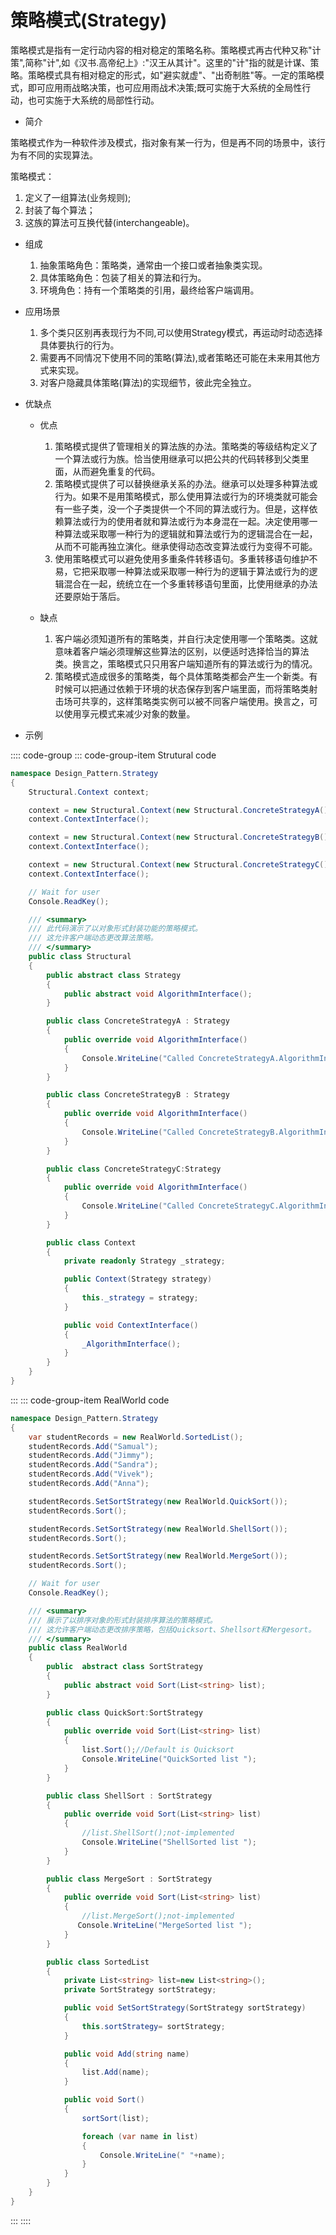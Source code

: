 # 策略模式(Strategy)

策略模式是指有一定行动内容的相对稳定的策略名称。策略模式再古代种又称"计策",简称"计",如《汉书.高帝纪上》:"汉王从其计"。这里的"计"指的就是计谋、策略。策略模式具有相对稳定的形式，如"避实就虚"、"出奇制胜"等。一定的策略模式，即可应用雨战略决策，也可应用雨战术决策;既可实施于大系统的全局性行动，也可实施于大系统的局部性行动。

- 简介

策略模式作为一种软件涉及模式，指对象有某一行为，但是再不同的场景中，该行为有不同的实现算法。

策略模式：

1. 定义了一组算法(业务规则);
2. 封装了每个算法；
3. 这族的算法可互换代替(interchangeable)。

- 组成

  1. 抽象策略角色：策略类，通常由一个接口或者抽象类实现。
  2. 具体策略角色：包装了相关的算法和行为。
  3. 环境角色：持有一个策略类的引用，最终给客户端调用。

- 应用场景

  1. 多个类只区别再表现行为不同,可以使用Strategy模式，再运动时动态选择具体要执行的行为。
  2. 需要再不同情况下使用不同的策略(算法),或者策略还可能在未来用其他方式来实现。
  3. 对客户隐藏具体策略(算法)的实现细节，彼此完全独立。

- 优缺点

  - 优点

    1. 策略模式提供了管理相关的算法族的办法。策略类的等级结构定义了一个算法或行为族。恰当使用继承可以把公共的代码转移到父类里面，从而避免重复的代码。
    2. 策略模式提供了可以替换继承关系的办法。继承可以处理多种算法或行为。如果不是用策略模式，那么使用算法或行为的环境类就可能会有一些子类，没一个子类提供一个不同的算法或行为。但是，这样依赖算法或行为的使用者就和算法或行为本身混在一起。决定使用哪一种算法或采取哪一种行为的逻辑就和算法或行为的逻辑混合在一起，从而不可能再独立演化。继承使得动态改变算法或行为变得不可能。
    3. 使用策略模式可以避免使用多重条件转移语句。多重转移语句维护不易，它把采取哪一种算法或采取哪一种行为的逻辑于算法或行为的逻辑混合在一起，统统立在一个多重转移语句里面，比使用继承的办法还要原始于落后。

  - 缺点

    1. 客户端必须知道所有的策略类，并自行决定使用哪一个策略类。这就意味着客户端必须理解这些算法的区别，以便适时选择恰当的算法类。换言之，策略模式只只用客户端知道所有的算法或行为的情况。
    2. 策略模式造成很多的策略类，每个具体策略类都会产生一个新类。有时候可以把通过依赖于环境的状态保存到客户端里面，而将策略类射击场可共享的，这样策略类实例可以被不同客户端使用。换言之，可以使用享元模式来减少对象的数量。

- 示例

:::: code-group
::: code-group-item Strutural code

```cs
namespace Design_Pattern.Strategy
{
    Structural.Context context;

    context = new Structural.Context(new Structural.ConcreteStrategyA());
    context.ContextInterface();

    context = new Structural.Context(new Structural.ConcreteStrategyB());
    context.ContextInterface();

    context = new Structural.Context(new Structural.ConcreteStrategyC());
    context.ContextInterface();

    // Wait for user
    Console.ReadKey();

    /// <summary>
    /// 此代码演示了以对象形式封装功能的策略模式。
    /// 这允许客户端动态更改算法策略。
    /// </summary>
    public class Structural
    {
        public abstract class Strategy
        {
            public abstract void AlgorithmInterface();
        }

        public class ConcreteStrategyA : Strategy
        {
            public override void AlgorithmInterface()
            {
                Console.WriteLine("Called ConcreteStrategyA.AlgorithmInterface()");
            }
        }

        public class ConcreteStrategyB : Strategy
        {
            public override void AlgorithmInterface()
            {
                Console.WriteLine("Called ConcreteStrategyB.AlgorithmInterface()");
            }
        }

        public class ConcreteStrategyC:Strategy
        {
            public override void AlgorithmInterface()
            {
                Console.WriteLine("Called ConcreteStrategyC.AlgorithmInterface()");
            }
        }

        public class Context
        {
            private readonly Strategy _strategy;

            public Context(Strategy strategy)
            {
                this._strategy = strategy;
            }

            public void ContextInterface()
            {
                _AlgorithmInterface();
            }
        }
    }
}
```

:::
::: code-group-item RealWorld code

```cs
namespace Design_Pattern.Strategy
{
    var studentRecords = new RealWorld.SortedList();
    studentRecords.Add("Samual");
    studentRecords.Add("Jimmy");
    studentRecords.Add("Sandra");
    studentRecords.Add("Vivek");
    studentRecords.Add("Anna");

    studentRecords.SetSortStrategy(new RealWorld.QuickSort());
    studentRecords.Sort();

    studentRecords.SetSortStrategy(new RealWorld.ShellSort());
    studentRecords.Sort();

    studentRecords.SetSortStrategy(new RealWorld.MergeSort());
    studentRecords.Sort();

    // Wait for user
    Console.ReadKey();

    /// <summary>
    /// 展示了以排序对象的形式封装排序算法的策略模式。
    /// 这允许客户端动态更改排序策略，包括Quicksort、Shellsort和Mergesort。
    /// </summary>
    public class RealWorld
    {
        public  abstract class SortStrategy
        {
            public abstract void Sort(List<string> list);
        }

        public class QuickSort:SortStrategy
        {
            public override void Sort(List<string> list)
            {
                list.Sort();//Default is Quicksort
                Console.WriteLine("QuickSorted list ");
            }
        }

        public class ShellSort : SortStrategy
        {
            public override void Sort(List<string> list)
            {
                //list.ShellSort();not-implemented
                Console.WriteLine("ShellSorted list ");
            }
        }

        public class MergeSort : SortStrategy
        {
            public override void Sort(List<string> list)
            {
                //list.MergeSort();not-implemented
               Console.WriteLine("MergeSorted list ");
            }
        }

        public class SortedList
        {
            private List<string> list=new List<string>();
            private SortStrategy sortStrategy;

            public void SetSortStrategy(SortStrategy sortStrategy)
            {
                this.sortStrategy= sortStrategy;
            }

            public void Add(string name)
            {
                list.Add(name);
            }

            public void Sort()
            {
                sortSort(list);

                foreach (var name in list)
                {
                    Console.WriteLine(" "+name);
                }
            }
        }
    }
}
```

:::
::::
